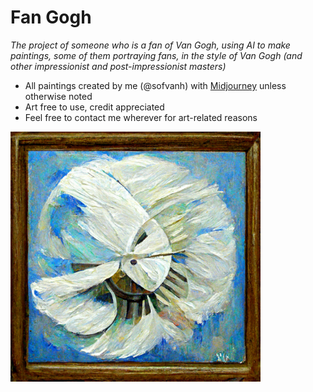 # Fan Gogh
*The project of someone who is a fan of Van Gogh, using AI to make paintings, some of them portraying fans, in the style of Van Gogh (and other impressionist and post-impressionist masters)*

- All paintings created by me (@sofvanh) with [Midjourney](https://www.midjourney.com) unless otherwise noted
- Art free to use, credit appreciated
- Feel free to contact me wherever for art-related reasons

<img src="src/assets/fan.png" alt="AI-generated 'oil painting' of a 'fan'" width="400"/>